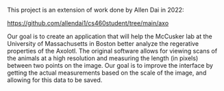 This project is an extension of work done by Allen Dai in 2022:

https://github.com/allendai1/cs460student/tree/main/axo

Our goal is to create an application that will help the McCusker lab at the
University of Massachusetts in Boston better analyze the regerative properties
of the Axolotl. The original software allows for viewing scans of the animals
at a high resolution and measuring the length (in pixels) between two points on
the image. Our goal is to improve the interface by getting the actual 
measurements based on the scale of the image, and allowing for this data to be
saved.